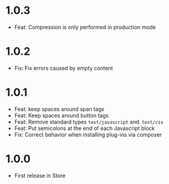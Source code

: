 # 1.0.3

* Feat: Compression is only performed in production mode
 
# 1.0.2

* Fix: Fix errors caused by empty content

# 1.0.1

* Feat: keep spaces around span tags
* Feat: Keep spaces around button tags
* Feat: Remove standard types `text/javascript` and` text/css`
* Feat: Put semicolons at the end of each Javascript block
* Fix: Correct behavior when installing plug-ins via composer

# 1.0.0

* First release in Store
